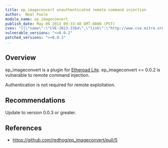 ```yaml
---
title: ep_imageconvert unauthenticated remote command injection
author:  Neal Poole
module_name: ep_imageconvert
publish_date: May 06 2013 09:33:48 GMT-0800 (PST) 
cves: "[{\"name\":\"CVE-2013-3364\",\"link\":\"http://www.cve.mitre.org/cgi-bin/cvename.cgi?name=2013-3364\"}]"
vulnerable_versions: "<=0.0.2"
patched_versions: ">=0.0.3"
...
```


## Overview

ep_imageconvert is a plugin for [Etherpad Lite](https://github.com/ether/etherpad-lite). ep_imageconvert <= 0.0.2 is vulnerable to remote command injection. 

Authentication is not required for remote exploitation.


## Recommendations

Update to version 0.0.3 or greater.

## References
- https://github.com/redhog/ep_imageconvert/pull/5
 

